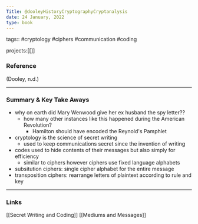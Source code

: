 ```yaml
---
Title: @dooleyHistoryCryptographyCryptanalysis
date: 24 January, 2022
type: book
---
```


tags:: #cryptology #ciphers #communication #coding

projects:[[]]

### Reference 
(Dooley, n.d.)

---

### Summary & Key Take Aways
- why on earth did Mary Wenwood give her ex husband the spy letter??
	- how many other instances like this happened during the American Revolution?
		- Hamilton should have encoded the Reynold's Pamphlet
- cryptology is the science of secret writing
	- used to keep communications secret since the invention of writing
- codes used to hide contents of their messages but also simply for efficiency
	- similar to ciphers however ciphers use fixed language alphabets
- subsitution ciphers: single cipher alphabet for the entire message
- transposition ciphers: rearrange letters of plaintext according to rule and key


--- 

### Links
[[Secret Writing and Coding]]
[[Mediums and Messages]]
